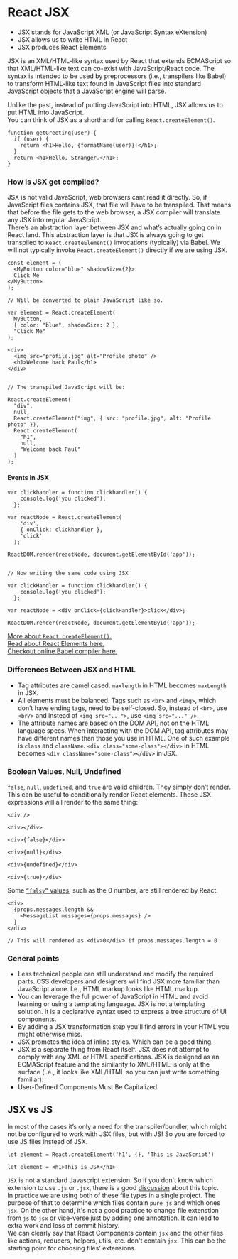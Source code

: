# React JSX

- JSX stands for JavaScript XML (or JavaScript Syntax eXtension)
- JSX allows us to write HTML in React
- JSX produces React Elements

JSX is an XML/HTML-like syntax used by React that extends ECMAScript so that XML/HTML-like text can co-exist with JavaScript/React code.
The syntax is intended to be used by preprocessors (i.e., transpilers like Babel) to transform HTML-like text found in JavaScript files into standard 
JavaScript objects that a JavaScript engine will parse.

Unlike the past, instead of putting JavaScript into HTML, JSX allows us to put HTML into JavaScript.  
You can think of JSX as a shorthand for calling `React.createElement()`.

```
function getGreeting(user) {
  if (user) {
    return <h1>Hello, {formatName(user)}!</h1>;
  }
  return <h1>Hello, Stranger.</h1>;
}
```

### How is JSX get compiled?

JSX is not valid JavaScript, web browsers cant read it directly. So, if JavaScript files contains JSX, that file will have to be transpiled. That means that before the file gets to the web browser, a JSX compiler will translate any JSX into regular JavaScript.   
There’s an abstraction layer between JSX and what’s actually going on in React land. This abstraction layer is that JSX is always going to get transpiled to `React.createElement()` invocations (typically) via Babel. We will not typically invoke `React.createElement()` directly if we are using JSX.  
```
const element = (
  <MyButton color="blue" shadowSize={2}>
  Click Me
</MyButton>
);

// Will be converted to plain JavaScript like so.

var element = React.createElement(
  MyButton,
  { color: "blue", shadowSize: 2 },
  "Click Me"
);
```

```
<div>
  <img src="profile.jpg" alt="Profile photo" />
  <h1>Welcome back Paul</h1>
</div>


// The transpiled JavaScript will be:

React.createElement(
  "div",
  null,
  React.createElement("img", { src: "profile.jpg", alt: "Profile photo" }),
  React.createElement(
    "h1",
    null,
    "Welcome back Paul"
  )
);
```

#### Events in JSX

```
var clickhandler = function clickhandler() {
    console.log('you clicked');
  };

var reactNode = React.createElement(
    'div',
    { onClick: clickhandler },
    'click'
  );

ReactDOM.render(reactNode, document.getElementById('app'));


// Now writing the same code using JSX

var clickHandler = function clickhandler() {
    console.log('you clicked');
  };
  
var reactNode = <div onClick={clickHandler}>click</div>;

ReactDOM.render(reactNode, document.getElementById('app'));
```

[More about `React.createElement()`.](https://reactjs.org/docs/react-api.html#createelement)  
[Read about React Elements here.](https://github.com/SergeyIsakhanyan/fg-docs/blob/main/DOM-VirtualDOM.md#reactelement-vs-reactcomponent)  
[Checkout online Babel compiler here.](https://babeljs.io/repl/#?browsers=&build=&builtIns=false&corejs=3.6&spec=false&loose=false&code_lz=DwWQngQgrgLjD2A7ABAY3gG3gJwLwCIAjDKAU32QGcALAQwBN4B3AZQEsAvU3AbwCYAvgD4AUMmQBhDG1QBrZCFIjgAenDQ4SIUA&debug=false&forceAllTransforms=false&shippedProposals=false&circleciRepo=&evaluate=true&fileSize=false&timeTravel=false&sourceType=module&lineWrap=false&presets=es2015%2Creact%2Cstage-0&prettier=true&targets=&version=7.13.17&externalPlugins=)  

### Differences Between JSX and HTML

- Tag attributes are camel cased. `maxlength` in HTML becomes `maxLength` in JSX.
- All elements must be balanced. Tags such as `<br>` and `<img>`, which don’t have ending tags, need to be self-closed. So, instead of `<br>`, use `<br/>` and instead of `<img src="...">`, use `<img src="..." />`.
- The attribute names are based on the DOM API, not on the HTML language specs. When interacting with the DOM API, tag attributes may have different names than those you use in HTML. One of such example is `class` and `className`. `<div class="some-class"></div>` in HTML becomes `<div className="some-class"></div>` in JSX.


### Boolean Values, Null, Undefined

`false`, `null`, `undefined`, and `true` are valid children. They simply don’t render. This can be useful to conditionally render React elements. These JSX expressions will all render to the same thing:

```
<div />

<div></div>

<div>{false}</div>

<div>{null}</div>

<div>{undefined}</div>

<div>{true}</div>
```

Some [`“falsy”` values](https://developer.mozilla.org/en-US/docs/Glossary/Falsy), such as the 0 number, are still rendered by React.

```
<div>
  {props.messages.length &&
    <MessageList messages={props.messages} />
  }
</div>

// This will rendered as <div>0</div> if props.messages.length = 0
```


### General points

- Less technical people can still understand and modify the required parts. CSS developers and designers will find JSX more familiar than JavaScript alone. I.e., HTML markup looks like HTML markup.
- You can leverage the full power of JavaScript in HTML and avoid learning or using a templating language. JSX is not a templating solution. It is a declarative syntax used to express a tree structure of UI components.
- By adding a JSX transformation step you'll find errors in your HTML you might otherwise miss.
- JSX promotes the idea of inline styles. Which can be a good thing.
- JSX is a separate thing from React itself. JSX does not attempt to comply with any XML or HTML specifications. 
JSX is designed as an ECMAScript feature and the similarity to XML/HTML is only at the surface (i.e., it looks like XML/HTML so you can just write something familiar).
- User-Defined Components Must Be Capitalized.


## JSX vs JS

In most of the cases it’s only a need for the transpiler/bundler, which might not be configured to work with JSX files, but with JS! So you are forced to use JS files instead of JSX.

```
let element = React.createElement('h1', {}, 'This is JavaScript')
```

```
let element = <h1>This is JSX</h1>
```

`JSX` is not a standard Javascript extension. So if you don't know which extension to use `.js` or `.jsx`, there is a good [discussion](https://github.com/airbnb/javascript/pull/985) about this topic.  
In practice we are using both of these file types in a single project. The purpose of that to determine which files contain `pure js` and which ones `jsx`. On the other hand, it's not a good practice to change file extenstion from `js` to `jsx` or vice-verse just by adding one annotation. It can lead to extra work and loss of commit history.  
We can clearly say that React Components contain `jsx` and the other files like actions, reducers, helpers, utils, etc. don't contain `jsx`. This can be the starting point for choosing files' extensions.
